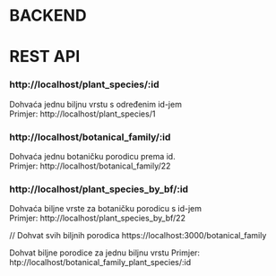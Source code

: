 # BACKEND



# REST API

### http://localhost/plant_species/:id
Dohvaća jednu biljnu vrstu s određenim id-jem  
Primjer: http://localhost/plant_species/1 


### http://localhost/botanical_family/:id
Dohvaća jednu botaničku porodicu prema id.<br/>
Primjer: http://localhost/botanical_family/22

### http://localhost/plant_species_by_bf/:id

Dohvaća biljne vrste za botaničku porodicu s id-jem  
Primjer: http://localhost/plant_species_by_bf/22

// Dohvat svih biljnih porodica https://localhost:3000/botanical_family


Dohvat biljne porodice za jednu biljnu vrstu
Primjer: htp://localhost/botanical_family_plant_species/:id
